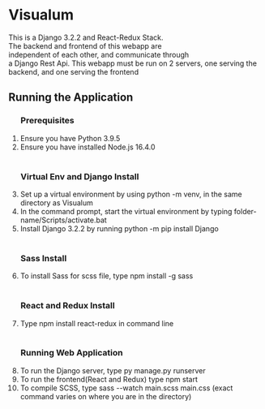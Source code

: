 <h1> Visualum</h1>
<p>This is a Django 3.2.2 and React-Redux Stack. <br>
    The backend and frontend of this webapp are <br>
    independent of each other, and communicate through<br>
    a Django Rest Api. This webapp must be run on 2 servers, 
    one serving the backend, and one serving the frontend</p>
<h2>Running the Application</h2>
<ol>   
    <h3>Prerequisites</h3>
        <li>Ensure you have Python 3.9.5</li>
        <li>Ensure you have installed Node.js 16.4.0</li>
    <br>
    <h3>Virtual Env and Django Install</h3>
        <li>Set up a virtual environment by using python -m venv, in the same directory as Visualum</li>
        <li>In the command prompt, start the virtual environment by typing folder-name/Scripts/activate.bat</li>
        <li>Install Django 3.2.2 by running python -m pip install Django</li>
    <br>
    <h3> Sass Install </h3>
        <li>To install Sass for scss file, type npm install -g sass</li>
    <br>
    <h3> React and Redux Install </h3>
        <li>Type npm install react-redux in command line</li>
    <br>
    <h3> Running Web Application </h3>
        <li> To run the Django server, type py manage.py runserver</li>
        <li> To run the frontend(React and Redux) type npm start</li>
        <li> To compile SCSS, type sass --watch main.scss main.css (exact command varies on where you are in the directory)</li>
</ol>
